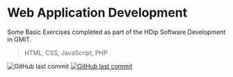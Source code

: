 # Web Application Development

Some Basic Exercises completed as part of the HDip Software Development in GMIT.

> HTML, CSS, JavaScript, PHP

<img alt="GitHub last commit" src="https://img.shields.io/github/last-commit/mogrady-professional/Web-App-Dev-GMIT-HDIP">
<a href="https://mogrady-professional.github.io/Web-App-Dev-GMIT-HDIP/index.html"><img alt="GitHub last commit" src="https://img.shields.io/badge/Version%201.0-Launch%20Website-green"></a>
